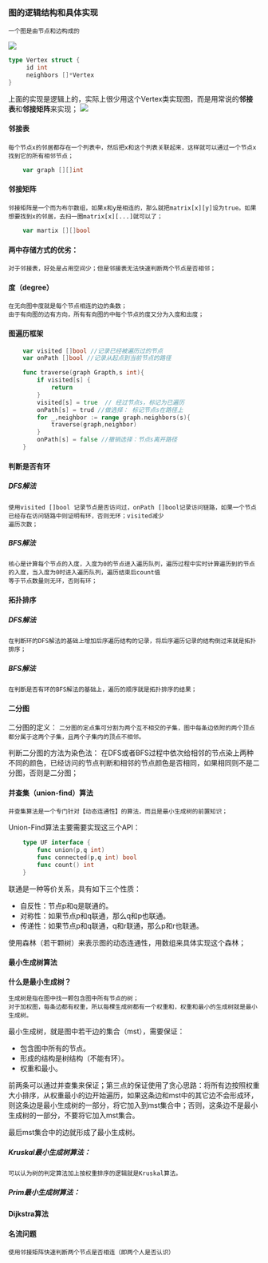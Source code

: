 ### 图的逻辑结构和具体实现

```一个图是由节点和边构成的```

<img src="https://labuladong.gitee.io/algo/images/%e5%9b%be/0.jpg"></img>

```go
type Vertex struct {
     id int
     neighbors []*Vertex                    
}
```

上面的实现是逻辑上的，实际上很少用这个Vertex类实现图，而是用常说的**邻接表**和**邻接矩阵**来实现；
<img src="https://labuladong.gitee.io/algo/images/%e5%9b%be/2.jpeg"></img>

#### 邻接表
    每个节点x的邻居都存在一个列表中，然后把x和这个列表关联起来，这样就可以通过一个节点x找到它的所有相邻节点；

```go
    var graph [][]int
```

#### 邻接矩阵
    邻接矩阵是一个而为布尔数组，如果x和y是相连的，那么就把matrix[x][y]设为true。如果想要找到x的邻居，去扫一圈matrix[x][...]就可以了；

```go
    var martix [][]bool
```

#### 两中存储方式的优劣：
    对于邻接表，好处是占用空间少；但是邻接表无法快速判断两个节点是否相邻；

#### 度（degree）
    在无向图中度就是每个节点相连的边的条数；
    由于有向图的边有方向，所有有向图的中每个节点的度又分为入度和出度；
    
#### 图遍历框架
```go
    var visited []bool //记录已经被遍历过的节点
    var onPath []bool //记录从起点到当前节点的路径

    func traverse(graph Grapth,s int){
        if visited[s] {
            return             
        }
        visited[s] = true  // 经过节点s，标记为已遍历
        onPath[s] = trud //做选择： 标记节点s在路径上
        for _,neighbor := range graph.neighbors(s){
            traverse(graph,neighbor)
        }
        onPath[s] = false //撤销选择：节点s离开路径
    }
```

#### 判断是否有环 
##### DFS解法
    使用visited []bool 记录节点是否访问过，onPath []bool记录访问链路，如果一个节点已经存在访问链路中则证明有环，否则无环；visited减少
    遍历次数；
##### BFS解法 
    核心是计算每个节点的入度，入度为0的节点进入遍历队列，遍历过程中实时计算遍历到的节点的入度，当入度为0时进入遍历队列，遍历结束后count值
    等于节点数量则无环，否则有环；

#### 拓扑排序
##### DFS解法
    在判断环的DFS解法的基础上增加后序遍历结构的记录，将后序遍历记录的结构倒过来就是拓扑排序；
##### BFS解法
    在判断是否有环的BFS解法的基础上，遍历的顺序就是拓扑排序的结果；
    
#### 二分图
二分图的定义：
```二分图的定点集可分割为两个互不相交的子集，图中每条边依附的两个顶点都分属于这两个子集，且两个子集内的顶点不相邻。```

判断二分图的方法为染色法： 在DFS或者BFS过程中依次给相邻的节点染上两种不同的颜色，已经访问的节点判断和相邻的节点颜色是否相同，如果相同则不是二分图，否则是二分图；

#### 并查集（union-find）算法
    并查集算法是一个专门针对【动态连通性】的算法，而且是最小生成树的前置知识；
    
Union-Find算法主要需要实现这三个API：
```go
    type UF interface {
        func union(p,q int)
        func connected(p,q int) bool
        func count() int
    }
```
    
联通是一种等价关系，具有如下三个性质：
- 自反性：节点p和q是联通的。
- 对称性：如果节点p和q联通，那么q和p也联通。
- 传递性：如果节点p和q联通，q和r联通，那么p和r也联通。

使用森林（若干颗树）来表示图的动态连通性，用数组来具体实现这个森林；

#### 最小生成树算法
**什么是最小生成树？**
```text
生成树是指在图中找一颗包含图中所有节点的树；
对于加权图，每条边都有权重，所以每棵生成树都有一个权重和，权重和最小的生成树就是最小生成树。
```
最小生成树，就是图中若干边的集合（mst），需要保证：
- 包含图中所有的节点。
- 形成的结构是树结构（不能有环）。
- 权重和最小。

前两条可以通过并查集来保证；第三点的保证使用了贪心思路：将所有边按照权重大小排序，从权重最小的边开始遍历，如果这条边和mst中的其它边不会形成环，则这条边是最小生成树的一部分，将它加入到mst集合中；否则，这条边不是最小生成树的一部分，不要将它加入mst集合。

最后mst集合中的边就形成了最小生成树。
##### Kruskal最小生成树算法：
    可以认为树的判定算法加上按权重排序的逻辑就是Kruskal算法。

##### Prim最小生成树算法：

#### Dijkstra算法

#### 名流问题
    使用邻接矩阵快速判断两个节点是否相连（即两个人是否认识）